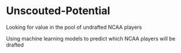 # Unscouted-Potential
Looking for value in the pool of undrafted NCAA players

Using machine learning models to predict which NCAA players will be drafted
